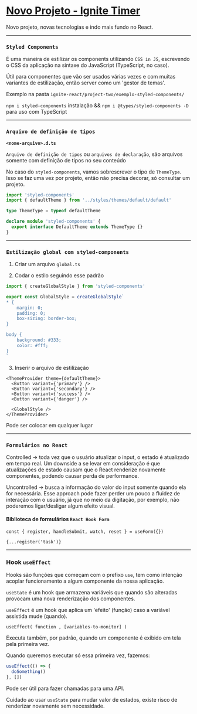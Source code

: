 # [Novo Projeto - Ignite Timer](<https://www.figma.com/file/LIa2RcZutdBPDBMn6atloj/Ignite-Timer-(Community)?node-id=0%3A1&t=P0PdJCHv7185TnNA-0>)

Novo projeto, novas tecnologias e indo mais fundo no React.

---

### `Styled Components`

É uma maneira de estilizar os components utilizando `CSS in JS`, escrevendo o CSS da aplicação na sintaxe do JavaScript (TypeScript, no caso).

Útil para componentes que vão ser usados várias vezes e com muitas variantes de estilização, então server como um 'gestor de temas'.

Exemplo na pasta `ignite-react/project-two/exemplo-styled-components/`

`npm i styled-components` instalação && `npm i @types/styled-components -D` para uso com TypeScript

---

### `Arquivo de definição de tipos`

**`<nome-arquivo>.d.ts`**

`Arquivo de definição de tipos` ou `arquivos de declaração`, são arquivos somente com definição de tipos no seu conteúdo

No caso do `styled-components`, vamos sobrescrever o tipo de `ThemeType`. Isso se faz uma vez por projeto, então não precisa decorar, só consultar um projeto.

```ts
import 'styled-components'
import { defaultTheme } from '../styles/themes/default/default'

type ThemeType = typeof defaultTheme

declare module 'styled-components' {
  export interface DefaultTheme extends ThemeType {}
}
```

---

### `Estilização global com styled-components`

1. Criar um arquivo `global.ts`

2. Codar o estilo seguindo esse padrão

```ts
import { createGlobalStyle } from 'styled-components'

export const GlobalStyle = createGlobalStyle`
* {
    margin: 0;
    padding: 0;
    box-sizing: border-box;
}

body {
    background: #333;
    color: #fff;
}
`
```

3. Inserir o arquivo de estilização

```tsx
<ThemeProvider theme={defaultTheme}>
  <Button variant={'primary'} />
  <Button variant={'secondary'} />
  <Button variant={'success'} />
  <Button variant={'danger'} />

  <GlobalStyle />
</ThemeProvider>
```

Pode ser colocar em qualquer lugar

---

### `Formulários no React`

Controlled -> toda vez que o usuário atualizar o input, o estado é atualizado em tempo real.
Um downside a se levar em consideração é que atualizações de estado causam que o React renderize novamente componentes, podendo causar perda de performance.

Uncontrolled -> busca a informação do valor do input somente quando ela for necessária.
Esse approach pode fazer perder um pouco a fluidez de interação com o usuário, já que no meio da digitação, por exemplo, não poderemos ligar/desligar algum efeito visual.

#### Biblioteca de formulários `React Hook Form`

```
const { register, handleSubmit, watch, reset } = useForm({})
```

`{...register('task')}`

---

### Hook `useEffect`

Hooks são funções que começam com o prefixo `use`, tem como intenção acoplar funcionamento a algum componente da nossa aplicação.

`useState` é um hook que armazena variáveis que quando são alteradas provocam uma nova renderização dos componentes.

`useEffect` é um hook que aplica um 'efeito' (função) caso a variável assistida mude (quando).

`useEffect( function , [variables-to-monitor] )`

Executa também, por padrão, quando um componente é exibido em tela pela primeira vez.

Quando queremos executar só essa primeira vez, fazemos:

```jsx
useEffect(() => {
  doSomething()
}, [])
```

Pode ser útil para fazer chamadas para uma API.

Cuidado ao usar `useState` para mudar valor de estados, existe risco de renderizar novamente sem necessidade.
